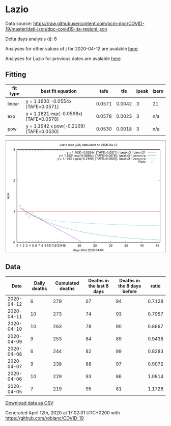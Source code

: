 # Lazio

Data source: https://raw.githubusercontent.com/pcm-dpc/COVID-19/master/dati-json/dpc-covid19-ita-regioni.json

Delta days analysis (j): 8

Analyses for other values of j for 2020-04-12 are avalable [here](../2020-04-12/README.md)

Analyses for Lazio for previous dates are avalable [here](../README.md)

## Fitting 
|fit type|best fit equation|tafe|tfe|ipeak|izero|
|-------|-----|--------|------|---|---|
|linear|y = 1.1630 -0.0554x  [TAFE=0.0571]|0.0571|0.0042|3|21|
|exp|y = 1.1821 exp(-0.0598x)  [TAFE=0.0578]|0.0578|0.0023|3|n/a|
|pow|y = 1.1942 x pow(-0.2109)  [TAFE=0.0530]|0.0530|0.0018|3|n/a|

![Plot](COVID-19_lazio_j8_2020-04-12.png)

## Data
|Date|Daily deaths|Cumulated deaths|Deaths in the last 8 days|Deaths in the 8 days before|ratio|
|----|----------|-----------|-------|--------------------|-----|
|2020-04-12|6|279|67|94|0.7128|
|2020-04-11|10|273|74|93|0.7957|
|2020-04-10|10|263|78|90|0.8667|
|2020-04-09|9|253|84|89|0.9438|
|2020-04-08|6|244|82|99|0.8283|
|2020-04-07|9|238|88|97|0.9072|
|2020-04-06|10|229|93|86|1.0814|
|2020-04-05|7|219|95|81|1.1728|

[Download data as CSV](COVID-19_lazio_j8_2020-04-12.csv)

Generated April 12th, 2020 at 17:02:01 UTC+0200 with https://github.com/robianc/COVID-19

